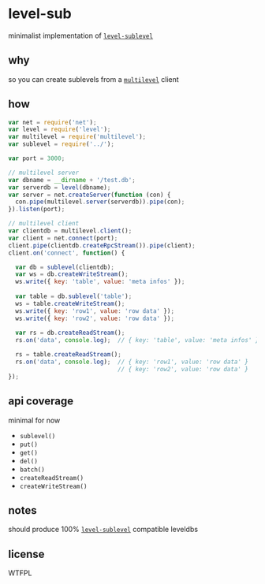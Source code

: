 # level-sub
minimalist implementation of [`level-sublevel`](https://github.com/dominictarr/level-sublevel)

## why
so you can create sublevels from a [`multilevel`](https://github.com/juliangruber/multilevel) client

## how
```javascript
var net = require('net');
var level = require('level');
var multilevel = require('multilevel');
var sublevel = require('../');

var port = 3000;

// multilevel server
var dbname = __dirname + '/test.db';
var serverdb = level(dbname);
var server = net.createServer(function (con) {
  con.pipe(multilevel.server(serverdb)).pipe(con);
}).listen(port);

// multilevel client
var clientdb = multilevel.client();
var client = net.connect(port);
client.pipe(clientdb.createRpcStream()).pipe(client);
client.on('connect', function() {

  var db = sublevel(clientdb);
  var ws = db.createWriteStream();
  ws.write({ key: 'table', value: 'meta infos' });
  
  var table = db.sublevel('table');
  ws = table.createWriteStream();
  ws.write({ key: 'row1', value: 'row data' });
  ws.write({ key: 'row2', value: 'row data' });
      
  var rs = db.createReadStream();
  rs.on('data', console.log);  // { key: 'table', value: 'meta infos' }

  rs = table.createReadStream();
  rs.on('data', console.log);  // { key: 'row1', value: 'row data' }
                               // { key: 'row2', value: 'row data' }
});
```

## api coverage
minimal for now
* `sublevel()`
* `put()`
* `get()`
* `del()`
* `batch()`
* `createReadStream()`
* `createWriteStream()`

## notes  
should produce 100% [`level-sublevel`](https://github.com/dominictarr/level-sublevel) compatible leveldbs

## license
WTFPL